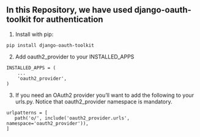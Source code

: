 ## In this Repository, we have used django-oauth-toolkit for authentication

1. Install with pip:

```
pip install django-oauth-toolkit
```

2. Add oauth2_provider to your INSTALLED_APPS

```
INSTALLED_APPS = (
    ...
    'oauth2_provider',
)
```

3. If you need an OAuth2 provider you’ll want to add the following to your urls.py. Notice that oauth2_provider namespace is mandatory.

```
urlpatterns = [
   path('o/', include('oauth2_provider.urls', namespace='oauth2_provider')), 
]
```